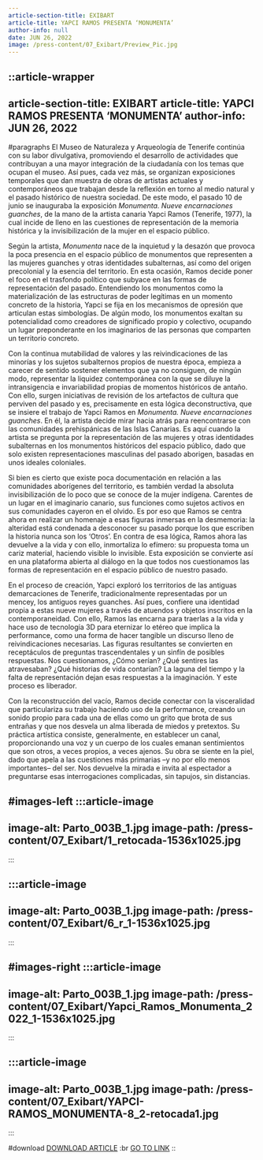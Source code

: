 ```yaml
---
article-section-title: EXIBART
article-title: YAPCI RAMOS PRESENTA ‘MONUMENTA’
author-info: null
date: JUN 26, 2022
image: /press-content/07_Exibart/Preview_Pic.jpg
---
```


::article-wrapper
---
article-section-title: EXIBART
article-title: YAPCI RAMOS PRESENTA ‘MONUMENTA’
author-info: JUN 26, 2022
---
#paragraphs
El Museo de Naturaleza y Arqueología de Tenerife continúa con su labor divulgativa, promoviendo el desarrollo de actividades que contribuyan a una mayor integración de la ciudadanía con los temas que ocupan el museo. Así pues, cada vez más, se organizan exposiciones temporales que dan muestra de obras de artistas actuales y contemporáneos que trabajan desde la reflexión en torno al medio natural y el pasado histórico de nuestra sociedad. De este modo, el pasado 10 de junio se inauguraba la exposición *Monumenta. Nueve encarnaciones guanches*, de la mano de la artista canaria Yapci Ramos (Tenerife, 1977), la cual incide de lleno en las cuestiones de representación de la memoria histórica y la invisibilización de la mujer en el espacio público.

Según la artista, *Monumenta* nace de la inquietud y la desazón que provoca la poca presencia en el espacio público de monumentos que representen a las mujeres guanches y otras identidades subalternas, así como del origen precolonial y la esencia del territorio. En esta ocasión, Ramos decide poner el foco en el trasfondo político que subyace en las formas de representación del pasado. Entendiendo los monumentos como la materialización de las estructuras de poder legítimas en un momento concreto de la historia, Yapci se fija en los mecanismos de opresión que articulan estas simbologías. De algún modo, los monumentos exaltan su potencialidad como creadores de significado propio y colectivo, ocupando un lugar preponderante en los imaginarios de las personas que comparten un territorio concreto.

Con la continua mutabilidad de valores y las reivindicaciones de las minorías y los sujetos subalternos propios de nuestra época, empieza a carecer de sentido sostener elementos que ya no consiguen, de ningún modo, representar la liquidez contemporánea con la que se diluye la intransigencia e invariabilidad propias de momentos históricos de antaño. Con ello, surgen iniciativas de revisión de los artefactos de cultura que perviven del pasado y es, precisamente en esta lógica deconstructiva, que se insiere el trabajo de Yapci Ramos en *Monumenta. Nueve encarnaciones guanches*. En él, la artista decide mirar hacia atrás para reencontrarse con las comunidades prehispánicas de las Islas Canarias. Es aquí cuando la artista se pregunta por la representación de las mujeres y otras identidades subalternas en los monumentos históricos del espacio público, dado que solo existen representaciones masculinas del pasado aborigen, basadas en unos ideales coloniales.

Si bien es cierto que existe poca documentación en relación a las comunidades aborígenes del territorio, es también verdad la absoluta invisibilización de lo poco que se conoce de la mujer indígena. Carentes de un lugar en el imaginario canario, sus funciones como sujetos activos en sus comunidades cayeron en el olvido. Es por eso que Ramos se centra ahora en realizar un homenaje a esas figuras inmersas en la desmemoria: la alteridad está condenada a desconocer su pasado porque los que escriben la historia nunca son los ‘Otros’. En contra de esa lógica, Ramos ahora las devuelve a la vida y con ello, inmortaliza lo efímero: su propuesta toma un cariz material, haciendo visible lo invisible. Esta exposición se convierte así en una plataforma abierta al diálogo en la que todos nos cuestionamos las formas de representación en el espacio público de nuestro pasado.

En el proceso de creación, Yapci exploró los territorios de las antiguas demarcaciones de Tenerife, tradicionalmente representadas por un mencey, los antiguos reyes guanches. Así pues, confiere una identidad propia a estas nueve mujeres a través de atuendos y objetos inscritos en la contemporaneidad. Con ello, Ramos las encarna para traerlas a la vida y hace uso de tecnología 3D para eternizar lo etéreo que implica la performance, como una forma de hacer tangible un discurso lleno de reivindicaciones necesarias. Las figuras resultantes se convierten en receptáculos de preguntas trascendentales y un sinfín de posibles respuestas. Nos cuestionamos, ¿Cómo serían? ¿Qué sentires las atravesaban? ¿Qué historias de vida contarían? La laguna del tiempo y la falta de representación dejan esas respuestas a la imaginación. Y este proceso es liberador.

Con la reconstrucción del vacío, Ramos decide conectar con la visceralidad que particulariza su trabajo haciendo uso de la performance, creando un sonido propio para cada una de ellas como un grito que brota de sus entrañas y que nos desvela un alma liberada de miedos y pretextos. Su práctica artística consiste, generalmente, en establecer un canal, proporcionando una voz y un cuerpo de los cuales emanan sentimientos que son otros, a veces propios, a veces ajenos. Su obra se siente en la piel, dado que apela a las cuestiones más primarias –y no por ello menos importantes– del ser. Nos devuelve la mirada e invita al espectador a preguntarse esas interrogaciones complicadas, sin tapujos, sin distancias.

#images-left
  :::article-image
  ---
  image-alt: Parto_003B_1.jpg
  image-path: /press-content/07_Exibart/1_retocada-1536x1025.jpg
  ---
  :::

  :::article-image
  ---
  image-alt: Parto_003B_1.jpg
  image-path: /press-content/07_Exibart/6_r_1-1536x1025.jpg
  ---
  :::

#images-right
  :::article-image
  ---
  image-alt: Parto_003B_1.jpg
  image-path: /press-content/07_Exibart/Yapci_Ramos_Monumenta_2022_1-1536x1025.jpg
  ---
  :::

  :::article-image
  ---
  image-alt: Parto_003B_1.jpg
  image-path: /press-content/07_Exibart/YAPCI-RAMOS_MONUMENTA-8_2-retocada1.jpg
  ---
  :::

#download
[DOWNLOAD ARTICLE](/press-content/07_Exibart/Páginas%20desdeYapciRamos_PressKitSelection-6.pdf) :br [](https://www.eldia.es/cultura/2024/03/02/parir-renacer-yapci-ramos-santa-98938595.html)[GO TO LINK](https://www.exibart.es/exposiciones/yapci-ramos-da-visibilidad-a-la-olvidada-mujer-guanche-a-traves-de-su-exposicion-monumenta/)
::
